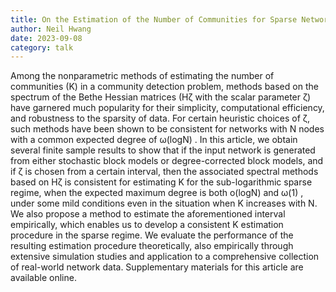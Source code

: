 ```yaml
---
title: On the Estimation of the Number of Communities for Sparse Networks
author: Neil Hwang
date: 2023-09-08
category: talk
---
```


Among the nonparametric methods of estimating the number of communities (K) in a community detection problem, methods based on the spectrum of the Bethe Hessian matrices (Hζ
 with the scalar parameter ζ) have garnered much popularity for their simplicity, computational efficiency, and robustness to the sparsity of data. For certain heuristic choices of ζ, such methods have been shown to be consistent for networks with N nodes with a common expected degree of ω(logN)
. In this article, we obtain several finite sample results to show that if the input network is generated from either stochastic block models or degree-corrected block models, and if ζ is chosen from a certain interval, then the associated spectral methods based on Hζ
 is consistent for estimating K for the sub-logarithmic sparse regime, when the expected maximum degree is both o(logN)
 and ω(1)
, under some mild conditions even in the situation when K increases with N. We also propose a method to estimate the aforementioned interval empirically, which enables us to develop a consistent K estimation procedure in the sparse regime. We evaluate the performance of the resulting estimation procedure theoretically, also empirically through extensive simulation studies and application to a comprehensive collection of real-world network data. Supplementary materials for this article are available online.


